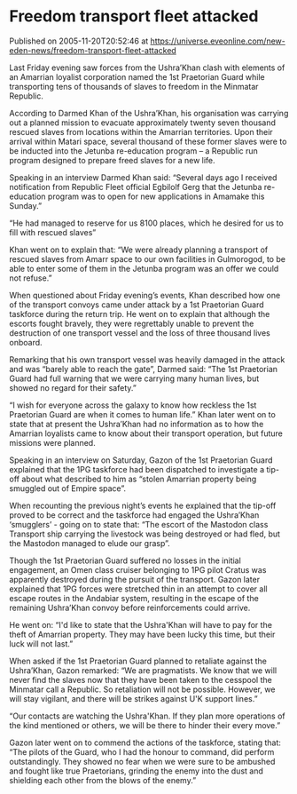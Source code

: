 # Freedom transport fleet attacked
Published on 2005-11-20T20:52:46 at https://universe.eveonline.com/new-eden-news/freedom-transport-fleet-attacked

Last Friday evening saw forces from the Ushra’Khan clash with elements of an Amarrian loyalist corporation named the 1st Praetorian Guard while transporting tens of thousands of slaves to freedom in the Minmatar Republic.   
  
According to Darmed Khan of the Ushra’Khan, his organisation was carrying out a planned mission to evacuate approximately twenty seven thousand rescued slaves from locations within the Amarrian territories. Upon their arrival within Matari space, several thousand of these former slaves were to be inducted into the Jetunba re-education program – a Republic run program designed to prepare freed slaves for a new life.   
  
Speaking in an interview Darmed Khan said: “Several days ago I received notification from Republic Fleet official Egbilolf Gerg that the Jetunba re-education program was to open for new applications in Amamake this Sunday.”   
  
“He had managed to reserve for us 8100 places, which he desired for us to fill with rescued slaves”   
  
Khan went on to explain that: “We were already planning a transport of rescued slaves from Amarr space to our own facilities in Gulmorogod, to be able to enter some of them in the Jetunba program was an offer we could not refuse.”   
  
When questioned about Friday evening’s events, Khan described how one of the transport convoys came under attack by a 1st Praetorian Guard taskforce during the return trip. He went on to explain that although the escorts fought bravely, they were regrettably unable to prevent the destruction of one transport vessel and the loss of three thousand lives onboard.   
  
Remarking that his own transport vessel was heavily damaged in the attack and was “barely able to reach the gate”, Darmed said: “The 1st Praetorian Guard had full warning that we were carrying many human lives, but showed no regard for their safety.”   
  
“I wish for everyone across the galaxy to know how reckless the 1st Praetorian Guard are when it comes to human life.” Khan later went on to state that at present the Ushra’Khan had no information as to how the Amarrian loyalists came to know about their transport operation, but future missions were planned.   
  
Speaking in an interview on Saturday, Gazon of the 1st Praetorian Guard explained that the 1PG taskforce had been dispatched to investigate a tip-off about what described to him as “stolen Amarrian property being smuggled out of Empire space”.   
  
When recounting the previous night’s events he explained that the tip-off proved to be correct and the taskforce had engaged the Ushra’Khan ‘smugglers’ - going on to state that: “The escort of the Mastodon class Transport ship carrying the livestock was being destroyed or had fled, but the Mastodon managed to elude our grasp”.   
  
Though the 1st Praetorian Guard suffered no losses in the initial engagement, an Omen class cruiser belonging to 1PG pilot Cratus was apparently destroyed during the pursuit of the transport. Gazon later explained that 1PG forces were stretched thin in an attempt to cover all escape routes in the Andabiar system, resulting in the escape of the remaining Ushra’Khan convoy before reinforcements could arrive.   
  
He went on: “I'd like to state that the Ushra'Khan will have to pay for the theft of Amarrian property. They may have been lucky this time, but their luck will not last.”   
  
When asked if the 1st Praetorian Guard planned to retaliate against the Ushra’Khan, Gazon remarked: “We are pragmatists. We know that we will never find the slaves now that they have been taken to the cesspool the Minmatar call a Republic. So retaliation will not be possible. However, we will stay vigilant, and there will be strikes against U'K support lines.”   
  
“Our contacts are watching the Ushra'Khan. If they plan more operations of the kind mentioned or others, we will be there to hinder their every move.”   
  
Gazon later went on to commend the actions of the taskforce, stating that: “The pilots of the Guard, who I had the honour to command, did perform outstandingly. They showed no fear when we were sure to be ambushed and fought like true Praetorians, grinding the enemy into the dust and shielding each other from the blows of the enemy.”
